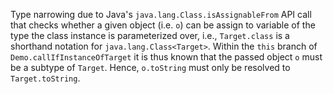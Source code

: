 [//]: # (MAIN: tc.Demo)
Type narrowing due to Java's ```java.lang.Class.isAssignableFrom``` API call that checks whether a given
object (i.e. ```o```) can be assign to variable of the type the class instance is parameterized over, i.e.,
```Target.class``` is a shorthand notation for ```java.lang.Class<Target>```. Within the ```this```
branch of ```Demo.callIfInstanceOfTarget``` it is thus known that the passed object ```o``` must be
a subtype of ```Target```. Hence, ```o.toString``` must only be resolved to ```Target.toString```.
